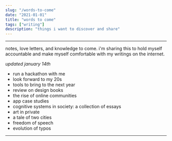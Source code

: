 ```yaml
---
slug: "/words-to-come"
date: "2021-01-01"
title: "words to come"
tags: ["writing"]
description: "things i want to discover and share"
---
```

___
notes, love letters, and knowledge to come. i'm sharing this to hold myself accountable and make myself comfortable with my writings on the internet.

*updated january 14th*
- run a hackathon with me
- look forward to my 20s
- tools to bring to the next year
- review on design books
- the rise of online communities
- app case studies
- cognitive systems in society: a collection of essays
- art in private
- a tale of two cities
- freedom of speech
- evolution of typos
___